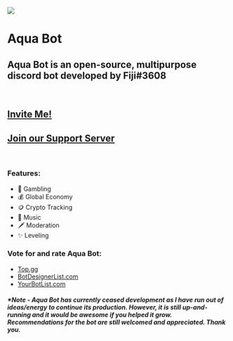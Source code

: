 ![](https://cdn.discordapp.com/avatars/889027125275922462/7bd0b01762faf3b636b296659d363550.png?size=256 "")

# Aqua Bot
## Aqua Bot is an open-source, multipurpose discord bot developed by Fiji#3608
<br>

## [Invite Me!](https://discord.com/api/oauth2/authorize?client_id=889027125275922462&permissions=8&scope=bot%20applications.commands)
## [Join our Support Server](https://discord.gg/fAD3jcexzM)

<br>

### Features:

- 💸 Gambling
- 💰 Global Economy
- 🪙 Crypto Tracking
- 🎵 Music
- 🗡️ Moderation
- ✨ Leveling

### Vote for and rate Aqua Bot:

- [Top.gg](https://top.gg/bot/889027125275922462)
- [BotDesignerList.com](https://botdesignerlist.com/bot/25EnvmwRXjsDgeJjHMs8)
- [YourBotList.com](https://yourbotlist.com/bot/889027125275922462)

##### *Note - Aqua Bot has currently ceased development as I have run out of ideas/energy to continue its production. However, it is still up-and-running and it would be awesome if you helped it grow. Recommendations for the bot are still welcomed and appreciated. Thank you.
